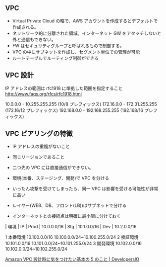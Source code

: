 ## VPC

- Virtual Private Cloud の略で、AWS アカウントを作成するとデフォルトで作成される。
- ネットワーク的に分離された領域。インターネット GW をアタッチしないと外と通信もできない。
- FW はセキュリティグループと呼ばれるもので制御する。
- VPC の中にサブネットを作成し、セグメント単位での管理が可能
- ルートテーブルでルーティング制御ができる

## VPC 設計

IP アドレスの範囲は rfc1918 に準拠した範囲を指定すること
http://www.faqs.org/rfcs/rfc1918.html

10.0.0.0 - 10.255.255.255 (10/8 プレフィックス)
172.16.0.0 - 172.31.255.255 (172.16/12 プレフィックス)
192.168.0.0 - 192.168.255.255 (192.168/16 プレフィックス)

## VPC ピアリングの特徴

- IP アドレスの重複がないこと
- 同じリージョンであること
- 二つ先の VPC には直接通信ができない。

- 環境(本番、ステージング、開発)で VPC を分ける
- いったん攻撃を受けてしまったら、同一 VPC は影響を受ける可能性が非常に高い
- レイヤー(WEB、DB、フロント(LB))はサブネットで分ける
- インターネットとの接続点は明確に最小限に分けておく

| 環境 | IP
| Prod | 10.0.0.0/16
| Stg | 10.1.0.0/16
| Dev | 10.2.0.0/16

1 本番環境 10.100.0.0/16 10.100.0.0/24~10.100.255.0/24
2 検証環境 10.101.0.0/16 10.101.0.0/24~10.101.255.0/24
3 開発環境 10.102.0.0/16 10.102.0.0/24~10.102.255.0/24

[Amazon VPC 設計時に気をつけたい基本の 5 のこと | DevelopersIO](https://dev.classmethod.jp/articles/amazon-vpc-5-tips/)
